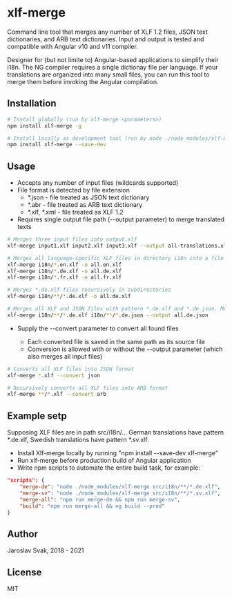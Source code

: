# xlf-merge
Command line tool that merges any number of XLF 1.2 files, JSON text dictionaries, and ARB text dictionaries.
Input and output is tested and compatible with Angular v10 and v11 compiler.

Designer for (but not limite to) Angular-based applications to simplify their i18n.
The NG compiler requires a single dictionay file per language. If your translations are organized into
many small files, you can run this tool to merge them before invoking the Angular compilation.

## Installation
```bash
# Install globally (run by xlf-merge <parameters>)
npm install xlf-merge -g

# Install locally as development tool (run by node ./node_modules/xlf-merge <parameters>)
npm install xlf-merge --save-dev
```

## Usage
- Accepts any number of input files (wildcards supported)
- File format is detected by file extension
    - *.json - file treated as JSON text dictionary
    - *.abr - file treated as ARB text dictionary
    - *.xlf, *.xml - file treated as XLF 1.2
- Requires single output file path (--output parameter) to merge translated texts
```bash
# Merges three input files into output.xlf
xlf-merge input1.xlf input2.xlf input3.xlf --output all-translations.xlf

# Merges all language-specific XLF files in directory i18n into a file containing all translations per language
xlf-merge i18n/*.en.xlf -o all.en.xlf
xlf-merge i18n/*.de.xlf -o all.de.xlf
xlf-merge i18n/*.fr.xlf -o all.fr.xlf

# Merges *.de.xlf files recursively in subdirectories
xlf-merge i18n/**/*.de.xlf -o all.de.xlf

# Merges all XLF and JSON files with pattern *.de.xlf and *.de.json. Merged file has JSON format.
xlf-merge i18n/**/*.de.xlf i18n/**/*.de.json --output all.de.json
```
- Supply the --convert <format> parameter to convert all found files
    - Each converted file is saved in the same path as its source file
    - Conversion is allowed with or without the --output parameter (which also merges all input files)
```bash
# Converts all XLF files into JSON format
xlf-merge *.xlf --convert json

# Recursively converts all XLF files into ARB format
xlf-merge **/*.xlf --convert arb
```

## Example setp
Supposing XLF files are in path src/i18n/...
German translations have pattern *.de.xlf, Swedish translations have pattern *.sv.xlf.
- Install Xlf-merge locally by running "npm install --save-dev xlf-merge"
- Run xlf-merge before production build of Angular application
- Write npm scripts to automate the entire build task, for example:
```json
"scripts": {
    "merge-de": "node ./node_modules/xlf-merge src/i18n/**/*.de.xlf",
    "merge-sv": "node ./node_modules/xlf-merge src/i18n/**/*.sv.xlf",
    "merge-all": "npm run merge-de && npm run merge-sv",
    "build": "npm run merge-all && ng build --prod"
}
```

## Author
Jaroslav Svak, 2018 - 2021

## License
MIT
